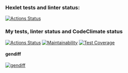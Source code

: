 ### Hexlet tests and linter status:
[![Actions Status](https://github.com/expant/frontend-project-46/workflows/hexlet-check/badge.svg)](https://github.com/expant/frontend-project-46/actions)

### My tests, linter status and CodeClimate status
[![Actions Status](https://github.com/expant/frontend-project-46/workflows/cli/badge.svg)](https://github.com/expant/frontend-project-46/actions)
[![Maintainability](https://api.codeclimate.com/v1/badges/1bd5936d88b6d182799e/maintainability)](https://codeclimate.com/github/expant/frontend-project-46/maintainability)
[![Test Coverage](https://api.codeclimate.com/v1/badges/1bd5936d88b6d182799e/test_coverage)](https://codeclimate.com/github/expant/frontend-project-46/test_coverage)

#### gendiff
[![gendiff](https://asciinema.org/a/tU242lYTQtB7xRkje2ND7r4ei.svg)](https://asciinema.org/a/tU242lYTQtB7xRkje2ND7r4ei)
